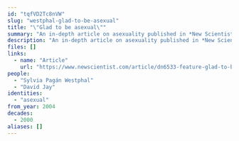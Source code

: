 ```yaml
---
id: "tqfVD2Tc8nVW"
slug: "westphal-glad-to-be-asexual"
title: "\"Glad to be asexual\""
summary: "An in-depth article on asexuality published in *New Scientist* where the author meets David Jay."
description: "An in-depth article on asexuality published in *New Scientist* where the author meets David Jay and talks about AVEN and academic research on asexuality"
files: []
links:
  - name: "Article"
    url: "https://www.newscientist.com/article/dn6533-feature-glad-to-be-asexual/"
people:
  - "Sylvia Pagán Westphal"
  - "David Jay"
identities:
  - "asexual"
from_year: 2004
decades:
  - 2000
aliases: []
---
```

